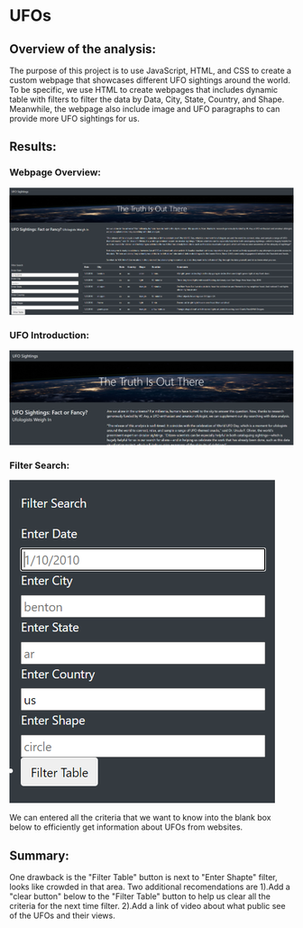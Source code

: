 # UFOs
## Overview of the analysis:
The purpose of this project is to use JavaScript, HTML, and CSS to create a custom webpage that showcases different UFO sightings around the world.
To be specific, we use HTML to create webpages that includes dynamic table with filters to filter the data by Data, City, State, Country, and Shape. Meanwhile, the webpage also include image and UFO paragraphs to can provide more UFO sightings for us.

## Results:
### Webpage Overview:
![](static/images/Website_image.PNG)

### UFO Introduction:
![](static/images/intr.PNG)

### Filter Search:
![](static/images/filter.PNG)

We can entered all the criteria that we want to know into the blank box below to efficiently get information about UFOs from websites.

## Summary:
One drawback is the "Filter Table" button is next to "Enter Shapte" filter, looks like crowded in that area.
Two additional recomendations are 1).Add a "clear button" below to the "Filter Table" button to help us clear all the criteria for the next time filter. 2).Add a link of video about what public see of the UFOs and their views.
